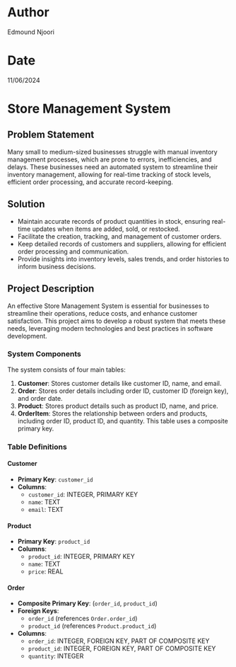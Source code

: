 # Author
Edmound Njoori


# Date
11/06/2024

# Store Management System

## Problem Statement
Many small to medium-sized businesses struggle with manual inventory management processes, which are prone to errors, inefficiencies, and delays. These businesses need an automated system to streamline their inventory management, allowing for real-time tracking of stock levels, efficient order processing, and accurate record-keeping.

## Solution
- Maintain accurate records of product quantities in stock, ensuring real-time updates when items are added, sold, or restocked.
- Facilitate the creation, tracking, and management of customer orders.
- Keep detailed records of customers and suppliers, allowing for efficient order processing and communication.
- Provide insights into inventory levels, sales trends, and order histories to inform business decisions.

## Project Description
An effective Store Management System is essential for businesses to streamline their operations, reduce costs, and enhance customer satisfaction. This project aims to develop a robust system that meets these needs, leveraging modern technologies and best practices in software development.

### System Components
The system consists of four main tables:
1. **Customer**: Stores customer details like customer ID, name, and email.
2. **Order**: Stores order details including order ID, customer ID (foreign key), and order date.
3. **Product**: Stores product details such as product ID, name, and price.
4. **OrderItem**: Stores the relationship between orders and products, including order ID, product ID, and quantity. This table uses a composite primary key.

### Table Definitions

#### Customer
- **Primary Key**: `customer_id`
- **Columns**:
  - `customer_id`: INTEGER, PRIMARY KEY
  - `name`: TEXT
  - `email`: TEXT

#### Product
- **Primary Key**: `product_id`
- **Columns**:
  - `product_id`: INTEGER, PRIMARY KEY
  - `name`: TEXT
  - `price`: REAL

#### Order
- **Composite Primary Key**: (`order_id`, `product_id`)
- **Foreign Keys**: 
  - `order_id` (references `Order.order_id`)
  - `product_id` (references `Product.product_id`)
- **Columns**:
  - `order_id`: INTEGER, FOREIGN KEY, PART OF COMPOSITE KEY
  - `product_id`: INTEGER, FOREIGN KEY, PART OF COMPOSITE KEY
  - `quantity`: INTEGER